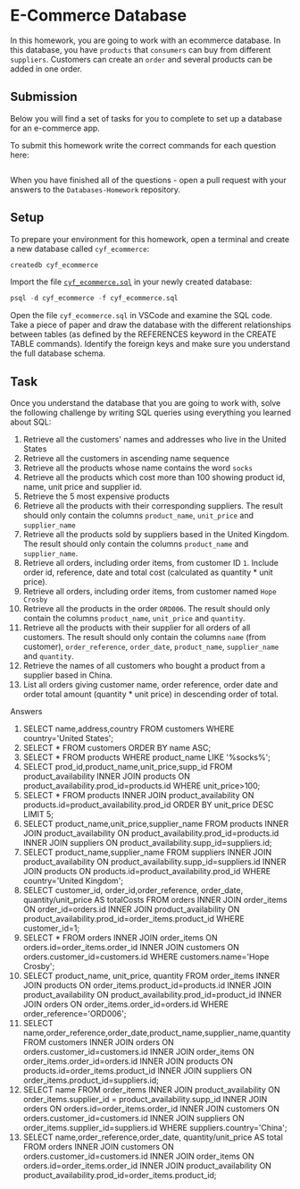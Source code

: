 # E-Commerce Database

In this homework, you are going to work with an ecommerce database. In this database, you have `products` that `consumers` can buy from different `suppliers`. Customers can create an `order` and several products can be added in one order.

## Submission

Below you will find a set of tasks for you to complete to set up a database for an e-commerce app.

To submit this homework write the correct commands for each question here:

```sql


```

When you have finished all of the questions - open a pull request with your answers to the `Databases-Homework` repository.

## Setup

To prepare your environment for this homework, open a terminal and create a new database called `cyf_ecommerce`:

```sql
createdb cyf_ecommerce
```

Import the file [`cyf_ecommerce.sql`](./cyf_ecommerce.sql) in your newly created database:

```sql
psql -d cyf_ecommerce -f cyf_ecommerce.sql
```

Open the file `cyf_ecommerce.sql` in VSCode and examine the SQL code. Take a piece of paper and draw the database with the different relationships between tables (as defined by the REFERENCES keyword in the CREATE TABLE commands). Identify the foreign keys and make sure you understand the full database schema.

## Task

Once you understand the database that you are going to work with, solve the following challenge by writing SQL queries using everything you learned about SQL:

1. Retrieve all the customers' names and addresses who live in the United States
2. Retrieve all the customers in ascending name sequence
3. Retrieve all the products whose name contains the word `socks`
4. Retrieve all the products which cost more than 100 showing product id, name, unit price and supplier id.
5. Retrieve the 5 most expensive products
6. Retrieve all the products with their corresponding suppliers. The result should only contain the columns `product_name`, `unit_price` and `supplier_name`
7. Retrieve all the products sold by suppliers based in the United Kingdom. The result should only contain the columns `product_name` and `supplier_name`.
8. Retrieve all orders, including order items, from customer ID `1`. Include order id, reference, date and total cost (calculated as quantity \* unit price).
9. Retrieve all orders, including order items, from customer named `Hope Crosby`
10. Retrieve all the products in the order `ORD006`. The result should only contain the columns `product_name`, `unit_price` and `quantity`.
11. Retrieve all the products with their supplier for all orders of all customers. The result should only contain the columns `name` (from customer), `order_reference`, `order_date`, `product_name`, `supplier_name` and `quantity`.
12. Retrieve the names of all customers who bought a product from a supplier based in China.
13. List all orders giving customer name, order reference, order date and order total amount (quantity \* unit price) in descending order of total.

Answers

1. SELECT name,address,country FROM customers WHERE country='United States';
2. SELECT \* FROM customers ORDER BY name ASC;
3. SELECT \* FROM products WHERE product_name LIKE '%socks%';
4. SELECT prod_id,product_name,unit_price,supp_id FROM product_availability INNER JOIN products ON product_availability.prod_id=products.id WHERE unit_price>100;
5. SELECT \* FROM products INNER JOIN product_availability ON products.id=product_availability.prod_id ORDER BY unit_price DESC LIMIT 5;
6. SELECT product_name,unit_price,supplier_name FROM products INNER JOIN product_availability ON product_availability.prod_id=products.id INNER JOIN suppliers ON product_availability.supp_id=suppliers.id;
7. SELECT product_name,supplier_name FROM suppliers INNER JOIN product_availability ON product_availability.supp_id=suppliers.id INNER JOIN products ON products.id=product_availability.prod_id WHERE country='United Kingdom';
8. SELECT customer_id, order_id,order_reference, order_date, quantity/unit_price AS totalCosts FROM orders INNER JOIN order_items ON order_id=orders.id INNER JOIN product_availability ON product_availability.prod_id=order_items.product_id WHERE customer_id=1;
9. SELECT \* FROM orders INNER JOIN order_items ON orders.id=order_items.order_id INNER JOIN customers ON orders.customer_id=customers.id WHERE customers.name='Hope Crosby';
10. SELECT product_name, unit_price, quantity FROM order_items INNER JOIN products ON order_items.product_id=products.id INNER JOIN product_availability ON product_availability.prod_id=product_id INNER JOIN orders ON order_items.order_id=orders.id WHERE order_reference='ORD006';
11. SELECT name,order_reference,order_date,product_name,supplier_name,quantity FROM customers INNER JOIN orders ON orders.customer_id=customers.id INNER JOIN order_items ON order_items.order_id=orders.id INNER JOIN products ON products.id=order_items.product_id INNER JOIN suppliers ON order_items.product_id=suppliers.id;
12. SELECT name FROM order_items INNER JOIN product_availability ON order_items.supplier_id = product_availability.supp_id INNER JOIN orders ON orders.id=order_items.order_id INNER JOIN customers ON orders.customer_id=customers.id INNER JOIN suppliers ON order_items.supplier_id=suppliers.id WHERE suppliers.country='China';
13. SELECT name,order_reference,order_date, quantity/unit_price AS total FROM orders INNER JOIN customers ON orders.customer_id=customers.id INNER JOIN order_items ON orders.id=order_items.order_id INNER JOIN product_availability ON product_availability.prod_id=order_items.product_id;

